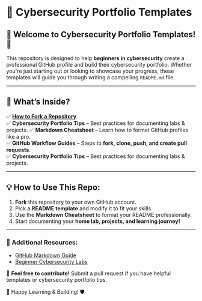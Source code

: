 # 🚀 Cybersecurity Portfolio Templates

## 📌 Welcome to Cybersecurity Portfolio Templates! 🎯

This repository is designed to help **beginners in cybersecurity** create a professional GitHub profile and build their cybersecurity portfolio. Whether you're just starting out or looking to showcase your progress, these templates will guide you through writing a compelling `README.md` file.

---

## 📂 What’s Inside?


✅ [**How to Fork a Repository**](cyber-portfolio-templates/blob/main/blob/main/fork-a-repo.md).<br />
✅ **Cybersecurity Portfolio Tips** – Best practices for documenting labs & projects. 
✅ **Markdown Cheatsheet** – Learn how to format GitHub profiles like a pro.  
✅ **GitHub Workflow Guides** – Steps to **fork, clone, push, and create pull requests**.  
✅ **Cybersecurity Portfolio Tips** – Best practices for documenting labs & projects.  

<!-- ✅ **GitHub README Templates** – "About Me" sections tailored for cybersecurity learners. -->


---

## 💡 How to Use This Repo:

1. **Fork** this repository to your own GitHub account.  
2. Pick a **README template** and modify it to fit your skills.  
3. Use the **Markdown Cheatsheet** to format your README professionally.  
4. Start documenting your **home lab, projects, and learning journey!**  

---

### 🔗 Additional Resources:
- [GitHub Markdown Guide](https://www.markdownguide.org/)
- [Beginner Cybersecurity Labs](https://tryhackme.com/)

📢 **Feel free to contribute!** Submit a pull request if you have helpful templates or cybersecurity portfolio tips. 

🚀 Happy Learning & Building! 🛡️

